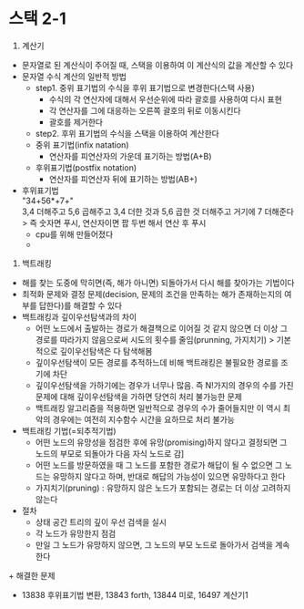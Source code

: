 # 스택 2-1
1. 계산기
- 문자열로 된 계산식이 주어질 때, 스택을 이용하여 이 계산식의 값을 계산할 수 있다
- 문자열 수식 계산의 일반적 방법
  - step1. 중위 표기법의 수식을 후위 표기법으로 변경한다(스택 사용)
    - 수식의 각 연산자에 대해서 우선순위에 따라 괄호를 사용하여 다시 표현
    - 각 연산자를 그에 대응하는 오른쪽 괄호의 뒤로 이동시킨다
    - 괄호를 제거한다
  - step2. 후위 표기법의 수식을 스택을 이용하여 계산한다
  - 중위 표기법(infix natation)
    - 연산자를 피연산자의 가운데 표기하는 방법(A+B)
  - 후위표기법(postfix notation)
    - 연산자를 피연산자 뒤에 표기하는 방법(AB+)
- 후위표기법  
  "34+56*+7+"  
  3,4 더해주고 5,6 곱해주고 3,4 더한 것과 5,6 곱한 것 더해주고 거기에 7 더해준다  
  \> 즉 숫자면 푸시, 연산자이면 팝 두번 해서 연산 후 푸시
  - cpu를 위해 만들어졌다
  - 


1. 백트래킹
- 해를 찾는 도중에 막히면(즉, 해가 아니면) 되돌아가서 다시 해를 찾아가는 기법이다
- 최적화 문제와 결정 문제(decision, 문제의 조건을 만족하는 해가 존재하는지의 여부를 답한다)를 해결할 수 있다
- 백트래킹과 깊이우선탐색과의 차이
  - 어떤 노드에서 출발하는 경로가 해결책으로 이어질 것 같지 않으면 더 이상 그 경로를 따라가지 않음으로써 시도의 횟수를 줄임(prunning, 가지치기) > 기본적으로 깊이우선탐색은 다 탐색해봄
  - 깊이우선탐색이 모든 경로를 추적하느데 비해 백트래킹은 불필요한 경로를 조기에 차단
  - 깊이우선탐색을 가하기에는 경우가 너무나 많음. 즉 N!가지의 경우의 수를 가진 문제에 대해 깊이우선탐색을 가하면 당연히 처리 불가능한 문제
  - 백트래킹 알고리즘을 적용하면 일반적으로 경우의 수가 줄어들지만 이 역시 최악의 경우에는 여전히 지수함수 시간을 요하므로 처리 불가능
- 백트래킹 기법(=되추적기법)
  - 어떤 노드의 유망성을 점검한 후에 유망(promising)하지 않다고 결정되면 그 노드의 부모로 되돌아가 다음 자식 노드로 감]
  - 어떤 노드를 방문하였을 때 그 노드를 포함한 경로가 해답이 될 수 없으면 그 노드는 유망하지 않다고 하며, 반대로 해답의 가능성이 있으면 유망하다고 한다
  - 가지치기(pruning)  : 유망하지 않은 노드가 포함되는 경로는 더 이상 고려하지 않는다
- 절차
  - 상태 공간 트리의 깊이 우선 검색을 실시
  - 각 노드가 유망한지 점검
  - 만일 그 노드가 유망하지 않으면, 그 노드의 부모 노드로 돌아가서 검색을 계속한다


\+ 해결한 문제
- 13838 후위표기법 변환, 13843 forth, 13844 미로, 16497 계산기1